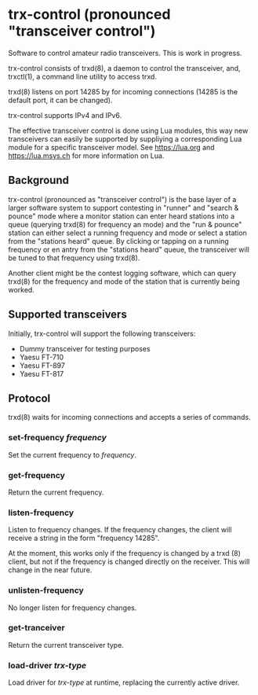 # trx-control (pronounced "transceiver control")

Software to control amateur radio transceivers.  This is work in progress.

trx-control consists of trxd(8), a daemon to control the transceiver,
and, trxctl(1), a command line utility to access trxd.

trxd(8) listens on port 14285 by for incoming connections
(14285 is the default port, it can be changed).

trx-control supports IPv4 and IPv6.

The effective transceiver control is done using Lua modules,
this way new transceivers can easily be supported by suppliying
a corresponding Lua module for a specific transceiver model.
See https://lua.org and https://lua.msys.ch for more information
on Lua.

## Background

trx-control (pronounced as "transceiver control") is the base layer of a
larger software system to support contesting in "runner" and "search & pounce"
mode where a monitor station can enter heard stations into a queue (querying
trxd(8) for frequency an mode) and the "run & pounce" station
can either select a running frequency and mode or select a station
from the "stations heard" queue. By clicking or tapping on a
running frequency or en antry from the "stations heard" queue,
the transceiver will be tuned to that frequency using trxd(8).

Another client might be the contest logging software, which can
query trxd(8) for the frequency and mode of the station that
is currently being worked.

## Supported transceivers

Initially, trx-control will support the following transceivers:

* Dummy transceiver for testing purposes
* Yaesu FT-710
* Yaesu FT-897
* Yaesu FT-817

## Protocol

trxd(8) waits for incoming connections and accepts a series of commands.

### set-frequency *frequency*

Set the current frequency to *frequency*.

### get-frequency

Return the current frequency.

### listen-frequency

Listen to frequency changes.  If the frequency changes, the client will
receive a string in the form "frequency 14285".

At the moment, this works only if the frequency is changed by a trxd (8)
client, but not if the frequency is changed directly on the receiver. This
will change in the near future.

### unlisten-frequency

No longer listen for frequency changes.

### get-tranceiver

Return the current transceiver type.

### load-driver *trx-type*

Load driver for *trx-type* at runtime, replacing the currently active driver.
